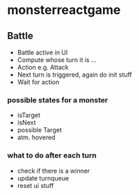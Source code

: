 # monsterreactgame

## Battle

- Battle active in UI
- Compute whose turn it is ...
- Action e.g. Attack
- Next turn is triggered, again do init stuff
- Wait for action

### possible states for a monster

- isTarget
- isNext
- possible Target
- atm. hovered

### what to do after each turn

- check if there is a winner
- update turnqueue
- reset ui stuff
